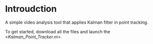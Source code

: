 # Introudction

A simple video analysis tool that applies Kalman filter in point tracking. 

To get started, download all the files and launch the <*Kalman_Point_Tracker.m*>.
